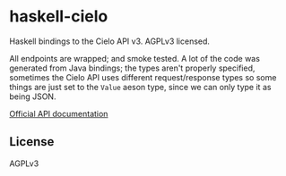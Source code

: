 # haskell-cielo
Haskell bindings to the Cielo API v3. AGPLv3 licensed.

All endpoints are wrapped; and smoke tested. A lot of the code was generated
from Java bindings; the types aren't properly specified, sometimes the Cielo API
uses different request/response types so some things are just set to the `Value`
aeson type, since we can only type it as being JSON.

[Official API documentation](http://developercielo.github.io/Webservice-3.0/english.html)

## License
AGPLv3
